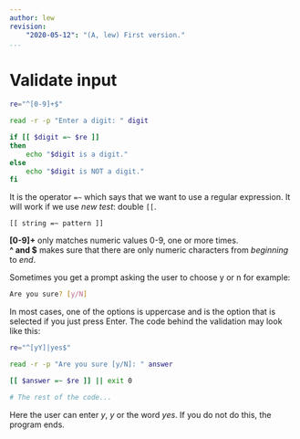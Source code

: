 ```yaml
---
author: lew
revision:
    "2020-05-12": "(A, lew) First version."
...
```

Validate input
=======================
<!--
read -n 1 = one is enough
read -s = silent
read -a array -->


```bash
re="^[0-9]+$"

read -r -p "Enter a digit: " digit

if [[ $digit =~ $re ]]
then
    echo "$digit is a digit."
else
    echo "$digit is NOT a digit."
fi
```

It is the operator `=~` which says that we want to use a regular expression. It will work if we use *new test*: double `[[`.

```
[[ string =~ pattern ]]
```

**[0-9]+** only matches numeric values ​​0-9, one or more times.  
**^ and $** makes sure that there are only numeric characters from *beginning* to *end*.



Sometimes you get a prompt asking the user to choose y or n for example:

```bash
Are you sure? [y/N]
```

In most cases, one of the options is uppercase and is the option that is selected if you just press Enter. The code behind the validation may look like this:

```bash
re="^[yY]|yes$"

read -r -p "Are you sure [y/N]: " answer

[[ $answer =~ $re ]] || exit 0

# The rest of the code...

```

Here the user can enter *y*, *y* or the word *yes*. If you do not do this, the program ends.
